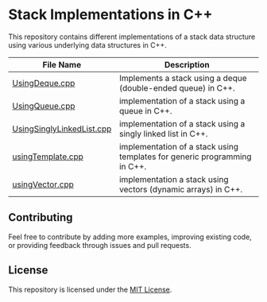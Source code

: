 # Stack Implementations in C++

This repository contains different implementations of a stack data structure using various underlying data structures in C++.

| File Name                                   | Description                                                                          |
|---------------------------------------------|--------------------------------------------------------------------------------------|
| [UsingDeque.cpp](./implementation/UsingDeque.cpp)           | Implements a stack using a deque (double-ended queue) in C++.                        |
| [UsingQueue.cpp](./implementation/UsingQueue.cpp)           | implementation of a stack using a queue in C++.                                      |
| [UsingSinglyLinkedList.cpp](./implementation/UsingSinglyLinkedList.cpp) | implementation of a stack using a singly linked list in C++.              |
| [usingTemplate.cpp](./implementation/usingTemplate.cpp)       | implementation of a stack using templates for generic programming in C++.    |
| [usingVector.cpp](./implementation/usingVector.cpp)           | implementation a stack using vectors (dynamic arrays) in C++.                   |


## Contributing

Feel free to contribute by adding more examples, improving existing code, or providing feedback through issues and pull requests.

## License

This repository is licensed under the [MIT License](LICENSE).
